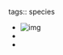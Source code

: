 tags:: species

- ![img](https://jade-gentle-pony-196.mypinata.cloud/ipfs/bafkreicskej75e54zxpi322isem5vtuhfg2hpy6inwmj37tdhxjq3zuajy)
-
-